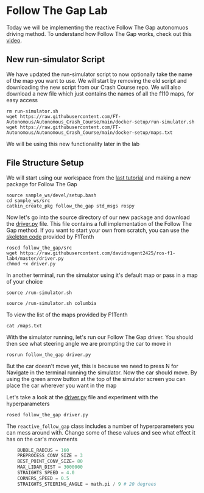 # Follow The Gap Lab

Today we will be implementing the reactive Follow The Gap autonomuos driving method. To understand how Follow The Gap works, check out this [video](https://www.youtube.com/watch?v=7VLYP-z9hTw&t=861s&ab_channel=Real-TimemLABUPenn).

## New run-simulator Script

We have updated the run-simulator script to now optionally take the name of the map you want to use. We will start by removing the old script and downloading the new script from our Crash Course repo. We will also download a new file which just contains the names of all the f110 maps, for easy access

```
rm run-simulator.sh
wget https://raw.githubusercontent.com/FT-Autonomous/Autonomous_Crash_Course/main/docker-setup/run-simulator.sh
wget https://raw.githubusercontent.com/FT-Autonomous/Autonomous_Crash_Course/main/docker-setup/maps.txt
```

We will be using this new functionality later in the lab

## File Structure Setup

We will start using our workspace from the [last tutorial](https://github.com/davidnugent2425/ros-f1-lab1) and making a new package for Follow The Gap

```
source sample_ws/devel/setup.bash
cd sample_ws/src
catkin_create_pkg follow_the_gap std_msgs rospy
```

Now let's go into the source directory of our new package and download the [driver.py](./driver.py) file. This file contains a full implementation of the Follow The Gap method. If you want to start your own from scratch, you can use the [skeleton code](https://github.com/f1tenth/f1tenth_labs/blob/master/lab4/code/src/reactive_gap_follow.py) provided by F1Tenth

```
roscd follow_the_gap/src
wget https://raw.githubusercontent.com/davidnugent2425/ros-f1-lab4/master/driver.py
chmod +x driver.py
```

In another terminal, run the simulator using it's default map or pass in a map of your choice

```
source /run-simulator.sh
```

```
source /run-simulator.sh columbia
```

To view the list of the maps provided by F1Tenth

```
cat /maps.txt
```

With the simulator running, let's run our Follow The Gap driver. You should then see what steering angle we are prompting the car to move in

```
rosrun follow_the_gap driver.py
```
But the car doesn't move yet, this is because we need to press N for Navigate in the terminal running the simulator. Now the car should move. By using the green arrow button at the top of the simulator screen you can place the car wherever you want in the map

Let's take a look at the [driver.py](./driver.py) file and experiment with the hyperparameters

```
rosed follow_the_gap driver.py
```

The ```reactive_follow_gap``` class includes a number of hyperparameters you can mess around with. Change some of these values and see what effect it has on the car's movements

```python
	BUBBLE_RADIUS = 160
	PREPROCESS_CONV_SIZE = 3
	BEST_POINT_CONV_SIZE= 80
	MAX_LIDAR_DIST = 3000000
	STRAIGHTS_SPEED = 4.0
	CORNERS_SPEED = 0.5
	STRAIGHTS_STEERING_ANGLE = math.pi / 9 # 20 degrees
```
